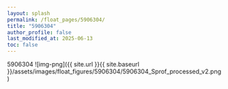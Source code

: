 ```yaml
---
layout: splash
permalink: /float_pages/5906304/
title: "5906304"
author_profile: false
last_modified_at: 2025-06-13
toc: false
---
```

 
5906304
![img-png]({{ site.url }}{{ site.baseurl }}/assets/images/float_figures/5906304/5906304_Sprof_processed_v2.png)